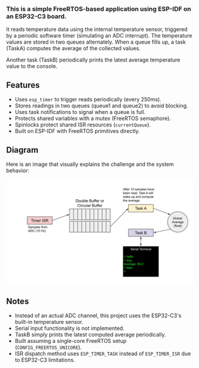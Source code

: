 ### This is a simple FreeRTOS-based application using ESP-IDF on an ESP32-C3 board.

It reads temperature data using the internal temperature sensor, triggered by a periodic software timer (simulating an ADC interrupt). The temperature values are stored in two queues alternately. When a queue fills up, a task (TaskA) computes the average of the collected values.

Another task (TaskB) periodically prints the latest average temperature value to the console.

## Features
- Uses `esp_timer` to trigger reads periodically (every 250ms).
- Stores readings in two queues (queue1 and queue2) to avoid blocking.
- Uses task notifications to signal when a queue is full.
- Protects shared variables with a mutex (FreeRTOS semaphore).
- Spinlocks protect shared ISR resources (`currentQueue`).
- Built on ESP-IDF with FreeRTOS primitives directly.

## Diagram

Here is an image that visually explains the challenge and the system behavior:

![RTOS Timer Interrupt Challenge](img/diagram.jfif)

## Notes
- Instead of an actual ADC channel, this project uses the ESP32-C3's built-in temperature sensor.
- Serial input functionality is not implemented.
- TaskB simply prints the latest computed average periodically.
- Built assuming a single-core FreeRTOS setup (`CONFIG_FREERTOS_UNICORE`).
- ISR dispatch method uses `ESP_TIMER_TASK` instead of `ESP_TIMER_ISR` due to ESP32-C3 limitations.
